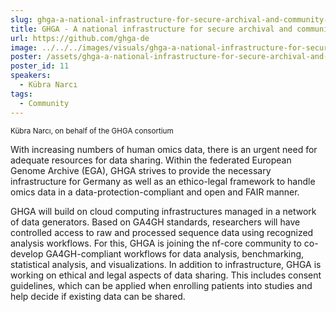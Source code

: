 ```yaml
---
slug: ghga-a-national-infrastructure-for-secure-archival-and-community-driven-analysis-of-omics-data
title: GHGA - A national infrastructure for secure archival and community-driven analysis of omics data
url: https://github.com/ghga-de
image: ../../../images/visuals/ghga-a-national-infrastructure-for-secure-archival-and-community-driven-analysis-of-omics-data.png
poster: /assets/ghga-a-national-infrastructure-for-secure-archival-and-community-driven-analysis-of-omics-data.pdf
poster_id: 11
speakers:
  - Kübra Narcı
tags:
  - Community
---
```

<div className="mb-8">
  <small className="typo-small">
    Kübra Narcı, on behalf of the GHGA consortium
  </small>
</div>

With increasing numbers of human omics data, there is an urgent need for adequate resources for data sharing. Within the federated European Genome Archive (EGA), GHGA strives to provide the necessary infrastructure for Germany as well as an ethico-legal framework to handle omics data in a data-protection-compliant and open and FAIR manner.

GHGA will build on cloud computing infrastructures managed in a network of data generators. Based on GA4GH standards, researchers will have controlled access to raw and processed sequence data using recognized analysis workflows. For this, GHGA is joining the nf-core community to co-develop GA4GH-compliant workflows for data analysis, benchmarking, statistical analysis, and visualizations.
In addition to infrastructure, GHGA is working on ethical and legal aspects of data sharing. This includes consent guidelines, which can be applied when enrolling patients into studies and help decide if existing data can be shared.
